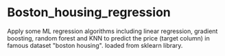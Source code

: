 # Boston_housing_regression
Apply some ML regression algorithms including linear regression, gradient boosting, random forest and KNN to predict the price (target column) in famous dataset "boston housing". loaded from sklearn library.
